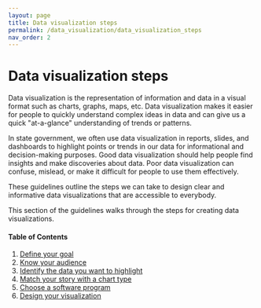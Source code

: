 ```yaml
---
layout: page
title: Data visualization steps
permalink: /data_visualization/data_visualization_steps
nav_order: 2
---
```

# Data visualization steps

Data visualization is the representation of information and data in a visual format such as charts, graphs, maps, etc. Data visualization makes it easier for people to quickly understand complex ideas in data and can give us a quick "at-a-glance" understanding of trends or patterns.

In state government, we often use data visualization in reports, slides, and dashboards to highlight points or trends in our data for informational and decision-making purposes. Good data visualization should help people find insights and make discoveries about data. Poor data visualization can confuse, mislead, or make it difficult for people to use them effectively. 

These guidelines outline the steps we can take to design clear and informative data visualizations that are accessible to everybody. 

This section of the guidelines walks through the steps for creating data visualizations.

#### Table of Contents
1. [Define your goal](define_your_goal)
2. [Know your audience](know_your_audience)
3. [Identify the data you want to highlight](identify_data_to_highlight)
4. [Match your story with a chart type](choose_chart_type)
5. [Choose a software program](choose_software_program)
6. [Design your visualization](design)